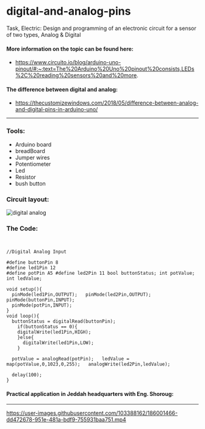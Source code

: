 # digital-and-analog-pins

 Task, Electric: Design and programming of an electronic circuit for a sensor of two types, Analog & Digital
 
 #### More information on the topic can be found here:
 
*  https://www.circuito.io/blog/arduino-uno-pinout/#:~:text=The%20Arduino%20Uno%20pinout%20consists,LEDs%2C%20reading%20sensors%20and%20more.

#### The difference between digital and analog:

* https://thecustomizewindows.com/2018/05/difference-between-analog-and-digital-pins-in-arduino-uno/
----------------------------------------

### Tools:

* Arduino board
* breadBoard
* Jumper wires
* Potentiometer
* Led
* Resistor
* bush button

### Circuit layout:

![digital   analog](https://user-images.githubusercontent.com/103388162/186000041-274dd270-38e0-4f38-863f-06eba434cfbf.jpeg)

### The Code:

```
 
 
//Digital Analog Input 
 
#define buttonPin 8 
#define led1Pin 12 
#define potPin A5 #define led2Pin 11 bool buttonStatus; int potValue; 
int ledValue; 
 
void setup(){ 
  pinMode(led1Pin,OUTPUT);   pinMode(led2Pin,OUTPUT);   pinMode(buttonPin,INPUT); 
  pinMode(potPin,INPUT); 
} 
void loop(){ 
  buttonStatus = digitalRead(buttonPin); 
    if(buttonStatus == 0){ 
    digitalWrite(led1Pin,HIGH); 
    }else{ 
      digitalWrite(led1Pin,LOW); 
    } 
   
  potValue = analogRead(potPin);   ledValue = map(potValue,0,1023,0,255);   analogWrite(led2Pin,ledValue); 
   
  delay(100); 
} 
```

#### Practical application in Jeddah headquarters with Eng. Shoroug:

-------


https://user-images.githubusercontent.com/103388162/186001466-dd472678-951e-481a-bdf9-755931baa751.mp4



